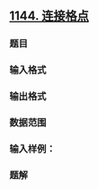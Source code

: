 ## [1144. 连接格点](https://www.acwing.com/problem/content/1146/)

### 题目

### 输入格式

### 输出格式

### 数据范围

### 输入样例：



### 题解

